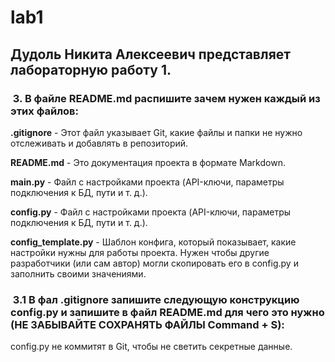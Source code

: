 # lab1

## Дудоль Никита Алексеевич представляет лабораторную работу 1.

###  3. В файле README.md распишите зачем нужен каждый из этих файлов:

**.gitignore** - Этот файл указывает Git, какие файлы и папки не нужно отслеживать и добавлять в репозиторий.

**README.md** - Это документация проекта в формате Markdown.

**main.py** - Файл с настройками проекта (API-ключи, параметры подключения к БД, пути и т. д.).

**config.py** - Файл с настройками проекта (API-ключи, параметры подключения к БД, пути и т. д.).

**config_template.py** - Шаблон конфига, который показывает, какие настройки нужны для работы проекта. Нужен чтобы другие разработчики (или сам автор) могли скопировать его в config.py и заполнить своими значениями.

###  3.1 В фал .gitignore запишите следующую конструкцию config.py и запишите в файл README.md для чего это нужно (НЕ ЗАБЫВАЙТЕ СОХРАНЯТЬ ФАЙЛЫ Command + S):

config.py не коммитят в Git, чтобы не светить секретные данные.

